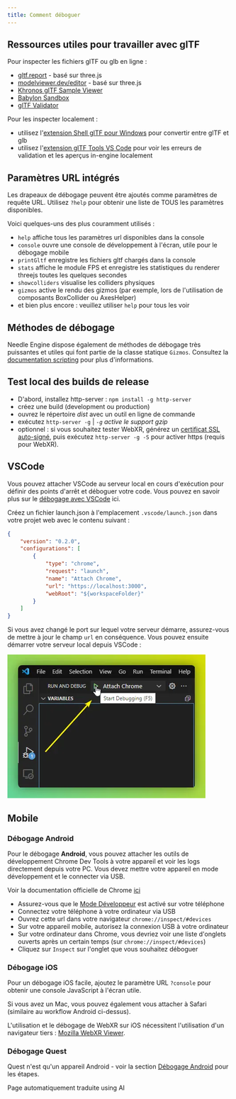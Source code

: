 ```yaml
---
title: Comment déboguer
---
```


## Ressources utiles pour travailler avec glTF

Pour inspecter les fichiers glTF ou glb en ligne :
- [gltf.report](https://gltf.report/) - basé sur three.js
- [modelviewer.dev/editor](https://modelviewer.dev/editor) - basé sur three.js
- [Khronos glTF Sample Viewer](https://github.khronos.org/glTF-Sample-Viewer-Release/)
- [Babylon Sandbox](https://sandbox.babylonjs.com/)
- [glTF Validator](https://github.khronos.org/glTF-Validator/)

Pour les inspecter localement :
- utilisez l'[extension Shell glTF pour Windows](https://apps.microsoft.com/store/detail/gltf-shell-extensions/9NPGVJ9N57MV?hl=en-us&gl=US) pour convertir entre glTF et glb
- utilisez l'[extension glTF Tools VS Code](https://marketplace.visualstudio.com/items?itemName=cesium.gltf-vscode) pour voir les erreurs de validation et les aperçus in-engine localement


## Paramètres URL intégrés

Les drapeaux de débogage peuvent être ajoutés comme paramètres de requête URL.
Utilisez ``?help`` pour obtenir une liste de TOUS les paramètres disponibles.

Voici quelques-uns des plus couramment utilisés :

- ``help`` affiche tous les paramètres url disponibles dans la console
- ``console`` ouvre une console de développement à l'écran, utile pour le débogage mobile
- ``printGltf`` enregistre les fichiers gltf chargés dans la console
- ``stats`` affiche le module FPS et enregistre les statistiques du renderer threejs toutes les quelques secondes
- ``showcolliders`` visualise les colliders physiques
- ``gizmos`` active le rendu des gizmos (par exemple, lors de l'utilisation de composants BoxCollider ou AxesHelper)
- et bien plus encore : veuillez utiliser ``help`` pour tous les voir


## Méthodes de débogage

Needle Engine dispose également de méthodes de débogage très puissantes et utiles qui font partie de la classe statique `Gizmos`. Consultez la [documentation scripting](./scripting.md#gizmos) pour plus d'informations.


## Test local des builds de release
- D'abord, installez http-server : `npm install -g http-server`
- créez une build (development ou production)
- ouvrez le répertoire *dist* avec un outil en ligne de commande
- exécutez `http-server -g` | *`-g` active le support gzip*
- optionnel : si vous souhaitez tester WebXR, générez un [certificat SSL auto-signé](https://stackoverflow.com/a/35231213), puis exécutez `http-server -g -S` pour activer https (requis pour WebXR).



## VSCode

Vous pouvez attacher VSCode au serveur local en cours d'exécution pour définir des points d'arrêt et déboguer votre code. Vous pouvez en savoir plus sur le [débogage avec VSCode](https://code.visualstudio.com/docs/editor/debugging) ici.

Créez un fichier launch.json à l'emplacement `.vscode/launch.json` dans votre projet web avec le contenu suivant :
```json
{
    "version": "0.2.0",
    "configurations": [
        {
            "type": "chrome",
            "request": "launch",
            "name": "Attach Chrome",
            "url": "https://localhost:3000",
            "webRoot": "${workspaceFolder}"
        }
    ]
}
```

Si vous avez changé le port sur lequel votre serveur démarre, assurez-vous de mettre à jour le champ `url` en conséquence.
Vous pouvez ensuite démarrer votre serveur local depuis VSCode :

![](/debugging/vscode-start-debugging.webp)

## Mobile

### Débogage Android

Pour le débogage **Android**, vous pouvez attacher les outils de développement Chrome Dev Tools à votre appareil et voir les logs directement depuis votre PC. Vous devez mettre votre appareil en mode développement et le connecter via USB.

Voir la documentation officielle de Chrome [ici](https://developer.chrome.com/docs/devtools/remote-debugging/)
- Assurez-vous que le [Mode Développeur](https://developer.android.com/studio/debug/dev-options) est activé sur votre téléphone
- Connectez votre téléphone à votre ordinateur via USB
- Ouvrez cette url dans votre navigateur ``chrome://inspect/#devices``
- Sur votre appareil mobile, autorisez la connexion USB à votre ordinateur
- Sur votre ordinateur dans Chrome, vous devriez voir une liste d'onglets ouverts après un certain temps (sur ``chrome://inspect/#devices``)
- Cliquez sur ``Inspect`` sur l'onglet que vous souhaitez déboguer

### Débogage iOS

Pour un débogage iOS facile, ajoutez le paramètre URL ``?console`` pour obtenir une console JavaScript à l'écran utile.

Si vous avez un Mac, vous pouvez également vous attacher à Safari (similaire au workflow Android ci-dessus).

L'utilisation et le débogage de WebXR sur iOS nécessitent l'utilisation d'un navigateur tiers : [Mozilla WebXR Viewer](https://labs.mozilla.org/projects/webxr-viewer/).

### Débogage Quest

Quest n'est qu'un appareil Android - voir la section [Débogage Android](#android-debugging) pour les étapes.


Page automatiquement traduite using AI